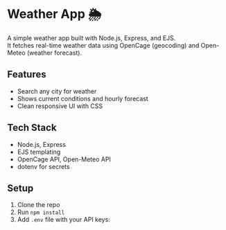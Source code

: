 # Weather App 🌦️

A simple weather app built with Node.js, Express, and EJS.  
It fetches real-time weather data using OpenCage (geocoding) and Open-Meteo (weather forecast).

## Features
- Search any city for weather
- Shows current conditions and hourly forecast
- Clean responsive UI with CSS

## Tech Stack
- Node.js, Express
- EJS templating
- OpenCage API, Open-Meteo API
- dotenv for secrets

## Setup
1. Clone the repo
2. Run `npm install`
3. Add `.env` file with your API keys:
